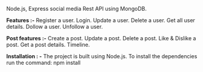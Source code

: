 Node.js, Express social media Rest API using MongoDB.

**Features :-** 
Register a user.
Login.
Update a user.
Delete a user.
Get all user details.
Dollow a user.
Unfollow a user.

**Post features :-**
Create a post.
Update a post. 
Delete a post.
Like & Dislike a post.
Get a post details.
Timeline.

**Installation : -**
The project is built using Node.js. To install the dependencies run the command: npm install

